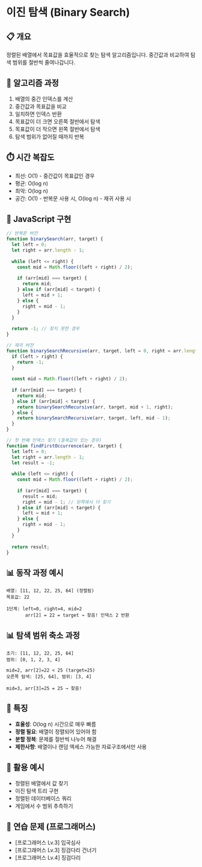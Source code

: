 # 이진 탐색 (Binary Search)

## 📋 개요
정렬된 배열에서 목표값을 효율적으로 찾는 탐색 알고리즘입니다. 중간값과 비교하여 탐색 범위를 절반씩 줄여나갑니다.

## 🔧 알고리즘 과정
1. 배열의 중간 인덱스를 계산
2. 중간값과 목표값을 비교
3. 일치하면 인덱스 반환
4. 목표값이 더 크면 오른쪽 절반에서 탐색
5. 목표값이 더 작으면 왼쪽 절반에서 탐색
6. 탐색 범위가 없어질 때까지 반복

## ⏱️ 시간 복잡도
- 최선: O(1) - 중간값이 목표값인 경우
- 평균: O(log n)
- 최악: O(log n)
- 공간: O(1) - 반복문 사용 시, O(log n) - 재귀 사용 시

## 📝 JavaScript 구현
```javascript
// 반복문 버전
function binarySearch(arr, target) {
  let left = 0;
  let right = arr.length - 1;
  
  while (left <= right) {
    const mid = Math.floor((left + right) / 2);
    
    if (arr[mid] === target) {
      return mid;
    } else if (arr[mid] < target) {
      left = mid + 1;
    } else {
      right = mid - 1;
    }
  }
  
  return -1; // 찾지 못한 경우
}

// 재귀 버전
function binarySearchRecursive(arr, target, left = 0, right = arr.length - 1) {
  if (left > right) {
    return -1;
  }
  
  const mid = Math.floor((left + right) / 2);
  
  if (arr[mid] === target) {
    return mid;
  } else if (arr[mid] < target) {
    return binarySearchRecursive(arr, target, mid + 1, right);
  } else {
    return binarySearchRecursive(arr, target, left, mid - 1);
  }
}

// 첫 번째 인덱스 찾기 (중복값이 있는 경우)
function findFirstOccurrence(arr, target) {
  let left = 0;
  let right = arr.length - 1;
  let result = -1;
  
  while (left <= right) {
    const mid = Math.floor((left + right) / 2);
    
    if (arr[mid] === target) {
      result = mid;
      right = mid - 1; // 왼쪽에서 더 찾기
    } else if (arr[mid] < target) {
      left = mid + 1;
    } else {
      right = mid - 1;
    }
  }
  
  return result;
}
```

## 📊 동작 과정 예시
```
배열: [11, 12, 22, 25, 64] (정렬됨)
목표값: 22

1단계: left=0, right=4, mid=2
       arr[2] = 22 = target → 찾음! 인덱스 2 반환
```

## 📊 탐색 범위 축소 과정
```
초기: [11, 12, 22, 25, 64]
범위: [0, 1, 2, 3, 4]

mid=2, arr[2]=22 < 25 (target=25)
오른쪽 탐색: [25, 64], 범위: [3, 4]

mid=3, arr[3]=25 = 25 → 찾음!
```

## 🎯 특징
- **효율성**: O(log n) 시간으로 매우 빠름
- **정렬 필요**: 배열이 정렬되어 있어야 함
- **분할 정복**: 문제를 절반씩 나누어 해결
- **제한사항**: 배열이나 랜덤 액세스 가능한 자료구조에서만 사용

## 🎯 활용 예시
- 정렬된 배열에서 값 찾기
- 이진 탐색 트리 구현
- 정렬된 데이터베이스 쿼리
- 게임에서 수 범위 추측하기

## 🧪 연습 문제 (프로그래머스)
- [프로그래머스 Lv.3] 입국심사
- [프로그래머스 Lv.3] 징검다리 건너기
- [프로그래머스 Lv.4] 징검다리